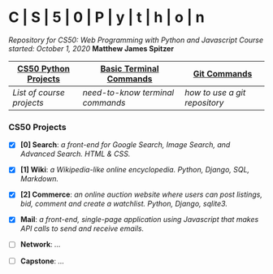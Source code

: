 # C | S | 5 | 0 | P | y | t | h | o | n
*Repository for CS50: Web Programming with Python and Javascript*
*Course started: October 1, 2020*
**Matthew James Spitzer**


[CS50 Python Projects](#cs50-projects) | [Basic Terminal Commands](#terminal-commands) | [Git Commands](#git-commands)
--------------------------|----------------------------------|------------------------------
*List of course projects* | *need-to-know terminal commands* | *how to use a git repository*




### CS50 Projects
- [x] **[0] Search**: *a front-end for Google Search, Image Search, and Advanced Search. HTML & CSS.*
- [x] **[1] Wiki**: *a Wikipedia-like online encyclopedia. Python, Django, SQL, Markdown.*
- [x] **[2] Commerce**: *an online auction website where users can post listings, bid, comment and create a watchlist. Python, Django, sqlite3.*
- [x] **Mail**: *a front-end, single-page application using Javascript that makes API calls to send and receive emails.*
- [ ] **Network**: *...*
- [ ] **Capstone**: *...*



